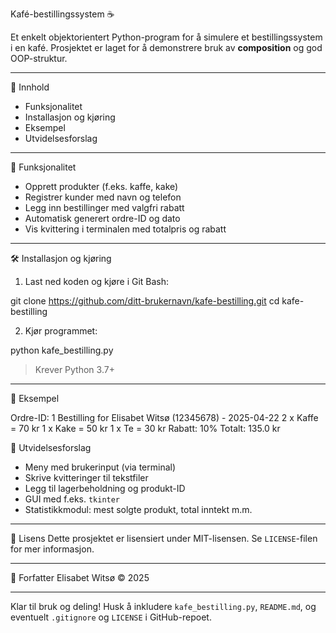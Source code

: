 Kafé-bestillingssystem ☕

Et enkelt objektorientert Python-program for å simulere et bestillingssystem i en kafé. Prosjektet er laget for å demonstrere bruk av **composition** og god OOP-struktur.

---

📄 Innhold
- Funksjonalitet
- Installasjon og kjøring
- Eksempel
- Utvidelsesforslag

---

🚀 Funksjonalitet
- Opprett produkter (f.eks. kaffe, kake)
- Registrer kunder med navn og telefon
- Legg inn bestillinger med valgfri rabatt
- Automatisk generert ordre-ID og dato
- Vis kvittering i terminalen med totalpris og rabatt

---

🛠️ Installasjon og kjøring
1. Last ned koden og kjøre i Git Bash:

git clone https://github.com/ditt-brukernavn/kafe-bestilling.git
cd kafe-bestilling


2. Kjør programmet:

python kafe_bestilling.py

> Krever Python 3.7+

---

📃 Eksempel

Ordre-ID: 1
Bestilling for Elisabet Witsø (12345678) - 2025-04-22
2 x Kaffe = 70 kr
1 x Kake = 50 kr
1 x Te = 30 kr
Rabatt: 10%
Totalt: 135.0 kr


🤔 Utvidelsesforslag
- Meny med brukerinput (via terminal)
- Skrive kvitteringer til tekstfiler
- Legg til lagerbeholdning og produkt-ID
- GUI med f.eks. `tkinter`
- Statistikkmodul: mest solgte produkt, total inntekt m.m.

---

📄 Lisens
Dette prosjektet er lisensiert under MIT-lisensen. Se `LICENSE`-filen for mer informasjon.

---

💼 Forfatter
Elisabet Witsø © 2025

---

Klar til bruk og deling! Husk å inkludere `kafe_bestilling.py`, `README.md`, og eventuelt `.gitignore` og `LICENSE` i GitHub-repoet.

